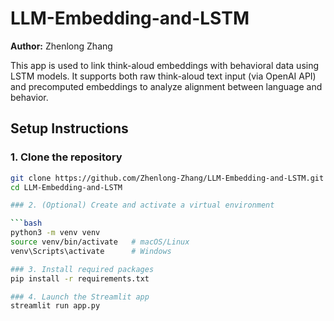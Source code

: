 # LLM-Embedding-and-LSTM

**Author:** Zhenlong Zhang

This app is used to link think-aloud embeddings with behavioral data using LSTM models. It supports both raw think-aloud text input (via OpenAI API) and precomputed embeddings to analyze alignment between language and behavior.

## Setup Instructions

### 1. Clone the repository

```bash
git clone https://github.com/Zhenlong-Zhang/LLM-Embedding-and-LSTM.git
cd LLM-Embedding-and-LSTM

### 2. (Optional) Create and activate a virtual environment

```bash
python3 -m venv venv
source venv/bin/activate   # macOS/Linux
venv\Scripts\activate      # Windows

### 3. Install required packages
pip install -r requirements.txt

### 4. Launch the Streamlit app
streamlit run app.py

